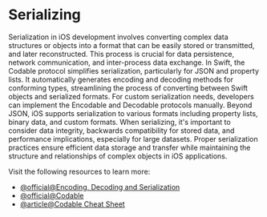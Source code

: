 # Serializing

Serialization in iOS development involves converting complex data structures or objects into a format that can be easily stored or transmitted, and later reconstructed. This process is crucial for data persistence, network communication, and inter-process data exchange. In Swift, the Codable protocol simplifies serialization, particularly for JSON and property lists. It automatically generates encoding and decoding methods for conforming types, streamlining the process of converting between Swift objects and serialized formats. For custom serialization needs, developers can implement the Encodable and Decodable protocols manually. Beyond JSON, iOS supports serialization to various formats including property lists, binary data, and custom formats. When serializing, it's important to consider data integrity, backwards compatibility for stored data, and performance implications, especially for large datasets. Proper serialization practices ensure efficient data storage and transfer while maintaining the structure and relationships of complex objects in iOS applications.

Visit the following resources to learn more:

- [@official@Encoding, Decoding and Serialization](https://developer.apple.com/documentation/swift/encoding-decoding-and-serialization)
- [@official@Codable](https://developer.apple.com/documentation/swift/codable)
- [@article@Codable Cheat Sheet](https://www.hackingwithswift.com/articles/119/codable-cheat-sheet)